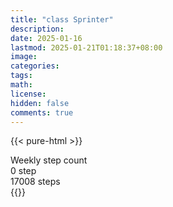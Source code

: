 ```yaml
---
title: "class Sprinter"
description: 
date: 2025-01-16
lastmod: 2025-01-21T01:18:37+08:00
image: 
categories: 
tags: 
math: 
license: 
hidden: false
comments: true
---
```

{{< pure-html >}}
<div class="chart-wrap vertical">
  <div class="title">Weekly step count</div>
  <div class="grid">
    <div class="bottom"> 0 step </div>
    <div class="bar" style="--bar-value:34%;" data-name="5820" title="01-14"></div>
    <div class="bar" style="--bar-value:0%;" data-name="69" title="01-15"></div>
    <div class="bar" style="--bar-value:21%;" data-name="3489" title="01-16"></div>
    <div class="bar" style="--bar-value:39%;" data-name="6645" title="01-17"></div>
    <div class="bar" style="--bar-value:57%;" data-name="9745" title="01-18"></div>
    <div class="bar" style="--bar-value:5%;" data-name="867" title="01-19"></div>
    <div class="bar" style="--bar-value:100%;" data-name="17008" title="01-20"></div>
<div class="top"> 17008 steps </div>
  </div>
</div>
{{</ pure-html >}}